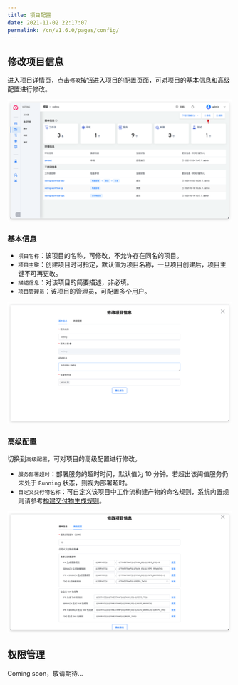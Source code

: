 ```yaml
---
title: 项目配置
date: 2021-11-02 22:17:07
permalink: /cn/v1.6.0/pages/config/
---
```


## 修改项目信息

进入项目详情页，点击`修改`按钮进入项目的配置页面，可对项目的基本信息和高级配置进行修改。

![查看项目配置](./_images/update_project_entry.png)

### 基本信息

- `项目名称`：该项目的名称，可修改，不允许存在同名的项目。
- `项目主键`：创建项目时可指定，默认值为项目名称，一旦项目创建后，项目主键不可再更改。
- `描述信息`：对该项目的简要描述，非必填。
- `项目管理员`：该项目的管理员，可配置多个用户。

![查看项目基本信息](./_images/project_basic_info.png)

### 高级配置

切换到`高级配置`，可对项目的高级配置进行修改。

- `服务部署超时`：部署服务的超时时间，默认值为 10 分钟。若超出该阈值服务仍未处于 `Running` 状态，则视为部署超时。
- `自定义交付物名称`：可自定义该项目中工作流构建产物的命名规则，系统内置规则请参考[构建交付物生成规则](/v1.6.0/project/build/#构建交付物生成规则)。

![查看项目基本信息](./_images/project_advanced_config.png)

## 权限管理
Coming soon，敬请期待...
